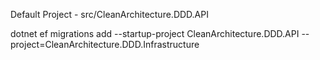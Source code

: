 ﻿Default Project - src/CleanArchitecture.DDD.API

dotnet ef migrations add <migration-name> --startup-project CleanArchitecture.DDD.API --project=CleanArchitecture.DDD.Infrastructure